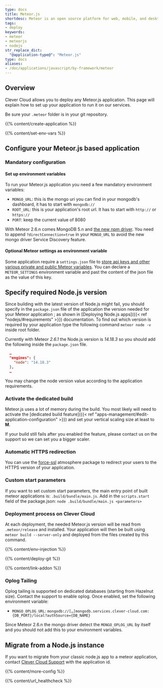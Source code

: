 ```yaml
---
type: docs
title: Meteor.js
shortdesc: Meteor is an open source platform for web, mobile, and desktop.
tags:
- deploy
keywords:
- meteor
- meteorjs
- nodejs
str_replace_dict:
  "@application-type@": "Meteor.js"
type: docs
aliases:
- /doc/applications/javascript/by-framework/meteor
---
```


## Overview

Clever Cloud allows you to deploy any Meteor.js application. This page will explain how to set up your application to run it on our services.

Be sure your `.meteor` folder is in your git repository.

{{% content/create-application %}}

{{% content/set-env-vars %}}

## Configure your Meteor.js based application

### Mandatory configuration

#### Set up environment variables

To run your Meteor.js application you need a few mandatory environment variables:

* `MONGO_URL`: this is the mongo uri you can find in your mongodb's dashboard, it has to start with `mongodb://`
* `ROOT_URL`: this is your application's root url. It has to start with `http://` or `https://`
* `PORT`: keep the current value of 8080

With Meteor 2.6.n comes MongoDB 5.n and [the new npm driver](https://guide.meteor.com/2.6-migration.html). You need to append `?directConnection=true` in your `MONGO_URL` to avoid the new mongo driver Service Discovery feature.

#### Optional Meteor settings as environment variable

Some application require a `settings.json` file to [store api keys and other various private and public Meteor variables](https://v2-docs.meteor.com/api/core#Meteor-settings).
You can declare a `METEOR_SETTINGS` environment variable and past the content of the json file as the value of this key.

## Specify required Node.js version

Since building with the latest version of Node.js might fail, you should specify in the `package.json` file of the application the version needed for your Meteor application ; as shown in [Deploying Node.js apps]({{< ref "nodejs/#requirements" >}}) documentation.
To find out which version is required by your application type the following command `meteor node -v` inside root folder.

Currently with Meteor *2.6.1* the Node.js version is *14.18.3* so you should add the following inside the `package.json` file.

```json
  …
  "engines": {
    "node": "14.18.3"
  },
  …
```

You may change the node version value according to the application requirements.

### Activate the dedicated build

Meteor.js uses a lot of memory during the build. You most likely will need to activate the [dedicated build feature]({{< ref "apps-management/#edit-application-configuration" >}}) and set your vertical scaling size at least to **M**.

If your build still fails after you enabled the feature, please contact us on the support so we can set you a bigger scaler.

### Automatic HTTPS redirection

You can use the [force-ssl](https://atmospherejs.com/meteor/force-ssl) atmosphere package to redirect your users to the HTTPS version of your application.

### Custom start parameters

If you want to set custom start parameters, the main entry point of built meteor applications is: `.build/bundle/main.js`.
Add in the `scripts.start` field of the package.json: `node .build/bundle/main.js <parameters>`

### Deployment process on Clever Cloud

At each deployment, the needed Meteor.js version will be read from `.meteor/release` and installed.
Your application will then be built using `meteor build --server-only` and deployed from the files created by this command.

 {{% content/env-injection %}}

 {{% content/deploy-git %}}

 {{% content/link-addon %}}

### Oplog Tailing

Oplog tailing is supported on dedicated databases (starting from Hazelnut size). Contact the support to enable oplog. Once enabled, set the following environment variable:

* `MONGO_OPLOG_URL`: `mongodb://[…]mongodb.services.clever-cloud.com:{DB_PORT}/local?authSource={DB_NAME}`

Since Meteor 2.6.n the mongo driver detect the `MONGO_OPLOG_URL` by itself and you should not add this to your environment variables.

## Migrate from a Node.js instance

If you want to migrate from your classic node.js app to a meteor application, contact [Clever Cloud Support](https://console.clever-cloud.com/ticket-center-choice) with the application id.

{{% content/more-config %}}

{{% content/url_healthcheck %}}
